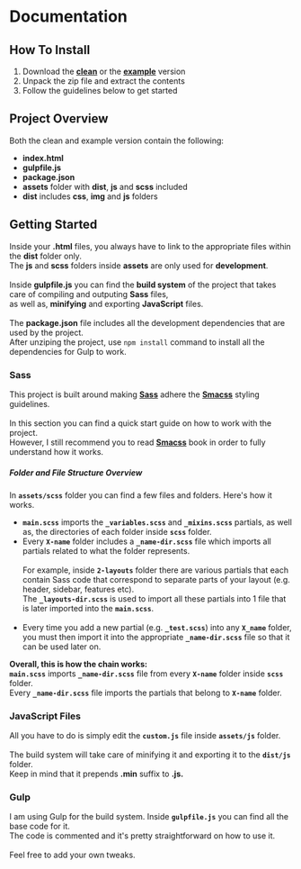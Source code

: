 # Documentation
## How To Install
1. Download the **[clean](http://edgecode.gr/sass-kickstarter/clean.zip)** or the **[example](http://edgecode.gr/sass-kickstarter/example.zip)** version
2. Unpack the zip file and extract the contents
3. Follow the guidelines below to get started

## Project Overview
Both the clean and example version contain the following:
* **index.html**
* **gulpfile.js**
* **package.json**
* **assets** folder with **dist**, **js** and **scss** included
* **dist** includes **css**, **img** and **js** folders

## Getting Started
Inside your **.html** files, you always have to link to the appropriate files within the **dist** folder only. 
<br>
The **js** and **scss** folders inside **assets** are only used for **development**.
<br><br>
Inside **gulpfile.js** you can find the **build system** of the project that takes care of compiling and outputing **Sass** files,<br>
as well as, **minifying** and exporting **JavaScript** files.
<br><br>
The **package.json** file includes all the development dependencies that are used by the project.
<br>
After unziping the project, use `npm install` command to install all the dependencies for Gulp to work.


### Sass
This project is built around making **[Sass](http://sass-lang.com/)** adhere the **[Smacss](https://smacss.com/book/)** styling guidelines.
<br><br>
In this section you can find a quick start guide on how to work with the project.
<br>However, I still recommend you to read **[Smacss](https://smacss.com/book/)** book in order to fully understand how it works.

##### Folder and File Structure Overview

In **`assets/scss`** folder you can find a few files and folders. Here's how it works.
<br>
* **`main.scss`** imports the **`_variables.scss`** and **`_mixins.scss`** partials, as well as, the directories of each folder inside **`scss`** folder.
* Every **`X-name`** folder includes a **`_name-dir.scss`** file which imports all partials related to what the folder represents.<br><br> For example, inside **`2-layouts`** folder there are various partials that each contain Sass code that correspond to separate parts of your layout (e.g. header, sidebar, features etc).<br/> The **`_layouts-dir.scss`** is used to import all these partials into 1 file that is later imported into the **`main.scss`**.<br><br>
* Every time you add a new partial (e.g. **`_test.scss`**) into any **`X_name`** folder, you must then import it into the appropriate **`_name-dir.scss`** file so that it can be used later on.

**Overall, this is how the chain works:** 
<br>
**`main.scss`** imports **`_name-dir.scss`** file from every **`X-name`** folder inside **`scss`** folder.<br> Every **`_name-dir.scss`** file imports the partials that belong to **`X-name`** folder.

### JavaScript Files
All you have to do is simply edit the **`custom.js`** file inside **`assets/js`** folder.
<br><br>
The build system will take care of minifying it and exporting it to the **`dist/js`** folder.
<br>
Keep in mind that it prepends **.min** suffix to **.js.**

### Gulp
I am using Gulp for the build system. Inside **`gulpfile.js`** you can find all the base code for it.
<br>
The code is commented and it's pretty straightforward on how to use it.
<br><br>
Feel free to add your own tweaks.